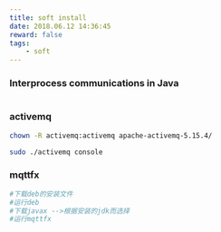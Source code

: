 ```yaml
---
title: soft install
date: 2018.06.12 14:36:45
reward: false
tags: 
    - soft
---
```


### Interprocess communications in Java

```bash


```

### activemq 

```bash
chown -R activemq:activemq apache-activemq-5.15.4/

sudo ./activemq console

```

### mqttfx

```bash
#下载deb的安装文件
#运行deb
#下载javax -->根据安装的jdk而选择
#运行mqttfx
```
